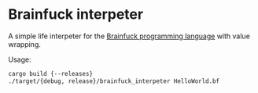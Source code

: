 Brainfuck interpeter
====================

A simple life interpeter for the [Brainfuck programming language](https://en.wikipedia.org/wiki/Brainfuck) with value wrapping.

Usage:
```bash
cargo build {--releases}
./target/{debug, release}/brainfuck_interpeter HelloWorld.bf
```
